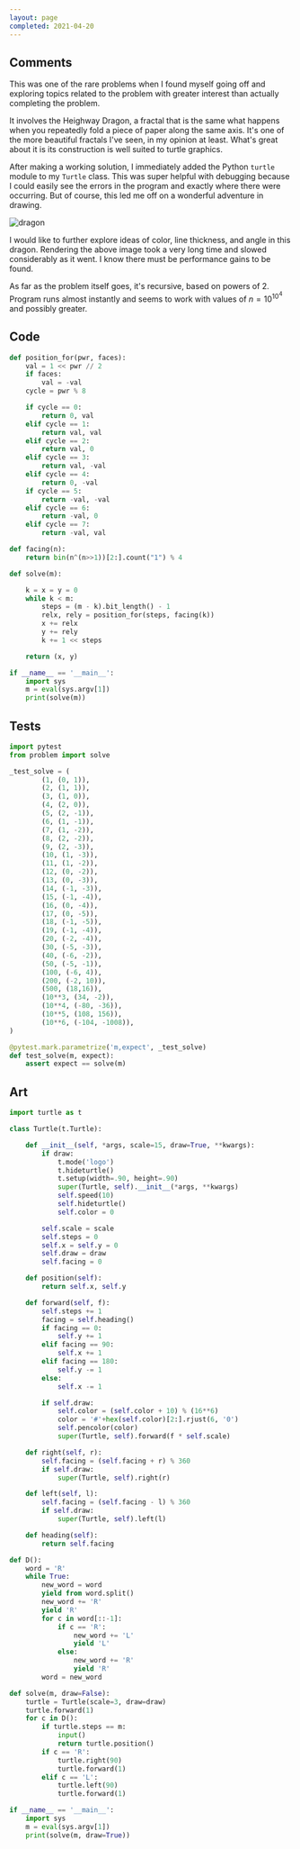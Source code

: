 ```yaml
---
layout: page
completed: 2021-04-20
---
```


## Comments

This was one of the rare problems when I found myself going off and exploring
topics related to the problem with greater interest than actually completing
the problem.

It involves the Heighway Dragon, a fractal that is the same what happens when
you repeatedly fold a piece of paper along the same axis. It's one of the more
beautiful fractals I've seen, in my opinion at least. What's great about it is
its construction is well suited to turtle graphics.

After making a working solution, I immediately added the Python `turtle` module
to my `Turtle` class. This was super helpful with debugging because I could
easily see the errors in the program and exactly where there were occurring.
But of course, this led me off on a wonderful adventure in drawing.

![dragon](../img/dragon.png)

I would like to further explore ideas of color, line thickness, and angle in
this dragon. Rendering the above image took a very long time and slowed
considerably as it went. I know there must be performance gains to be found.

As far as the problem itself goes, it's recursive, based on powers of 2.
Program runs almost instantly and seems to work with values of $n = 10^{10^4}$
and possibly greater.

## Code

```python
def position_for(pwr, faces):
    val = 1 << pwr // 2
    if faces:
        val = -val
    cycle = pwr % 8

    if cycle == 0:
        return 0, val
    elif cycle == 1:
        return val, val
    elif cycle == 2:
        return val, 0
    elif cycle == 3:
        return val, -val
    elif cycle == 4:
        return 0, -val
    if cycle == 5:
        return -val, -val
    elif cycle == 6:
        return -val, 0
    elif cycle == 7:
        return -val, val

def facing(n):
    return bin(n^(n>>1))[2:].count("1") % 4

def solve(m):

    k = x = y = 0
    while k < m:
        steps = (m - k).bit_length() - 1
        relx, rely = position_for(steps, facing(k))
        x += relx
        y += rely
        k += 1 << steps

    return (x, y)

if __name__ == '__main__':
    import sys
    m = eval(sys.argv[1])
    print(solve(m))
```

## Tests

```python
import pytest
from problem import solve

_test_solve = (
        (1, (0, 1)),
        (2, (1, 1)),
        (3, (1, 0)),
        (4, (2, 0)),
        (5, (2, -1)),
        (6, (1, -1)),
        (7, (1, -2)),
        (8, (2, -2)),
        (9, (2, -3)),
        (10, (1, -3)),
        (11, (1, -2)),
        (12, (0, -2)),
        (13, (0, -3)),
        (14, (-1, -3)),
        (15, (-1, -4)),
        (16, (0, -4)),
        (17, (0, -5)),
        (18, (-1, -5)),
        (19, (-1, -4)),
        (20, (-2, -4)),
        (30, (-5, -3)),
        (40, (-6, -2)),
        (50, (-5, -1)),
        (100, (-6, 4)),
        (200, (-2, 10)),
        (500, (18,16)),
        (10**3, (34, -2)),
        (10**4, (-80, -36)),
        (10**5, (108, 156)),
        (10**6, (-104, -1008)),
)

@pytest.mark.parametrize('m,expect', _test_solve)
def test_solve(m, expect):
    assert expect == solve(m)
```

## Art

```python
import turtle as t

class Turtle(t.Turtle):

    def __init__(self, *args, scale=15, draw=True, **kwargs):
        if draw:
            t.mode('logo')
            t.hideturtle()
            t.setup(width=.90, height=.90)
            super(Turtle, self).__init__(*args, **kwargs)
            self.speed(10)
            self.hideturtle()
            self.color = 0

        self.scale = scale
        self.steps = 0
        self.x = self.y = 0
        self.draw = draw
        self.facing = 0

    def position(self):
        return self.x, self.y

    def forward(self, f):
        self.steps += 1
        facing = self.heading()
        if facing == 0:
            self.y += 1
        elif facing == 90:
            self.x += 1
        elif facing == 180:
            self.y -= 1
        else:
            self.x -= 1

        if self.draw:
            self.color = (self.color + 10) % (16**6)
            color = '#'+hex(self.color)[2:].rjust(6, '0')
            self.pencolor(color)
            super(Turtle, self).forward(f * self.scale)

    def right(self, r):
        self.facing = (self.facing + r) % 360
        if self.draw:
            super(Turtle, self).right(r)

    def left(self, l):
        self.facing = (self.facing - l) % 360
        if self.draw:
            super(Turtle, self).left(l)

    def heading(self):
        return self.facing

def D():
    word = 'R'
    while True:
        new_word = word
        yield from word.split()
        new_word += 'R'
        yield 'R'
        for c in word[::-1]:
            if c == 'R':
                new_word += 'L'
                yield 'L'
            else:
                new_word += 'R'
                yield 'R'
        word = new_word

def solve(m, draw=False):
    turtle = Turtle(scale=3, draw=draw)
    turtle.forward(1)
    for c in D():
        if turtle.steps == m:
            input()
            return turtle.position()
        if c == 'R':
            turtle.right(90)
            turtle.forward(1)
        elif c == 'L':
            turtle.left(90)
            turtle.forward(1)

if __name__ == '__main__':
    import sys
    m = eval(sys.argv[1])
    print(solve(m, draw=True))
```
